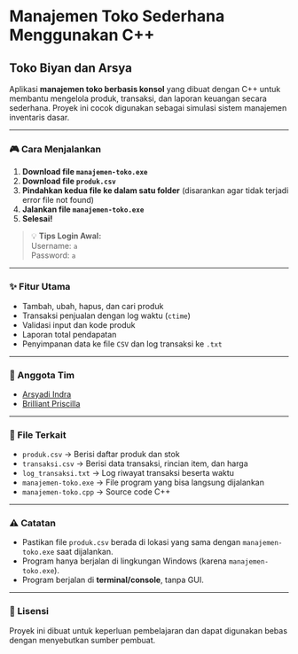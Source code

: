 # Manajemen Toko Sederhana Menggunakan C++
## Toko Biyan dan Arsya

Aplikasi **manajemen toko berbasis konsol** yang dibuat dengan C++ untuk membantu mengelola produk, transaksi, dan laporan keuangan secara sederhana. Proyek ini cocok digunakan sebagai simulasi sistem manajemen inventaris dasar.

---

### 🎮 Cara Menjalankan

1. **Download file `manajemen-toko.exe`**
2. **Download file `produk.csv`**
3. **Pindahkan kedua file ke dalam satu folder** (disarankan agar tidak terjadi error file not found)
4. **Jalankan file `manajemen-toko.exe`**
5. **Selesai!**

> 💡 **Tips Login Awal:**  
> Username: `a`  
> Password: `a`

---

### ✨ Fitur Utama

- Tambah, ubah, hapus, dan cari produk
- Transaksi penjualan dengan log waktu (`ctime`)
- Validasi input dan kode produk
- Laporan total pendapatan
- Penyimpanan data ke file `CSV` dan log transaksi ke `.txt`

---

### 👥 Anggota Tim

- [Arsyadi Indra](https://github.com/indraprhmbd)
- [Brilliant Priscilla](https://github.com/biyancore)

---

### 📁 File Terkait

- `produk.csv` → Berisi daftar produk dan stok
- `transaksi.csv` → Berisi data transaksi, rincian item, dan harga
- `log_transaksi.txt` → Log riwayat transaksi beserta waktu
- `manajemen-toko.exe` → File program yang bisa langsung dijalankan
- `manajemen-toko.cpp` → Source code C++

---

### ⚠️ Catatan

- Pastikan file `produk.csv` berada di lokasi yang sama dengan `manajemen-toko.exe` saat dijalankan.
- Program hanya berjalan di lingkungan Windows (karena `manajemen-toko.exe`).
- Program berjalan di **terminal/console**, tanpa GUI.

---

### 📌 Lisensi

Proyek ini dibuat untuk keperluan pembelajaran dan dapat digunakan bebas dengan menyebutkan sumber pembuat.

